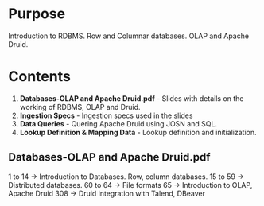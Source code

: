 # Purpose
Introduction to RDBMS. Row and Columnar databases. OLAP and Apache Druid.

# Contents
1. **Databases-OLAP and Apache Druid.pdf** - Slides with details on the working of RDBMS, OLAP and Druid.
2. **Ingestion Specs** - Ingestion specs used in the slides
3. **Data Queries** - Quering Apache Druid using JOSN and SQL.
4. **Lookup Definition & Mapping Data** - Lookup definition and initialization.

## Databases-OLAP and Apache Druid.pdf
1 to 14 -> Introduction to Databases. Row, column databases.
15 to 59 -> Distributed databases.
60 to 64 -> File formats
65 -> Introduction to OLAP, Apache Druid
308 -> Druid integration with Talend, DBeaver


